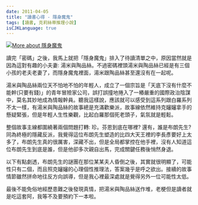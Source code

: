 ```yaml
---
date: 2011-04-05
title: "讀書心得 - 隱身魔鬼"
tags: [讀書, 克莉絲蒂推理小說]
isCJKLanguage: true
---
```

<a href="http://www.anobii.com/books/%E9%9A%B1%E8%BA%AB%E9%AD%94%E9%AC%BC/9789573250210/019a7a1e2fa55222d5/"  title="More about 隱身魔鬼"><img alt="More about 隱身魔鬼" src="http://image.anobii.com/anobi/image_book.php?type=5&amp;item_id=019a7a1e2fa55222d5&amp;time=0" title="More about 隱身魔鬼" class="left" /></a>

讀完「密碼」之後，我馬上就把「隱身魔鬼」排入了待讀清單之中，原因當然就是因為這對有趣的小夫妻: 湯米與陶品絲。不過密碼裡頭湯米與陶品絲已經是有三個小孩的老夫老妻了，而隱身魔鬼裡面，湯米跟陶品絲甚至還沒有在一起呢。

湯米與陶品絲兩位天不怕地不怕的年輕人，成立了一個宗旨是「天底下沒有什麼不能幹(只要有錢)」的青年冒險家公司，誤打誤撞地捲入了一樁嚴重的國際政治陰謀中，莫名其妙地成為情報幹員。聽我這樣說，應該就可以感受到這系列跟白羅系列不太一樣，有湯米與陶品絲的故事總是充滿歡樂派，故事線依然維持克嬸嬸拿手的懸疑緊張，但是年輕人生性樂觀，比起白羅那個死老頭子，氣氛就是輕鬆。

整個故事主線都圍繞著兩個問題打轉: 珍。芬恩到底在哪裡? 還有，誰是布朗先生? 同為終極的隱藏反派，我覺得這位布朗先生塑造的比四大天王裡的李長彥要好上太多了，布朗先生真的很厲害，深藏不出，但是全局都掌控在他手裡，沒有人知道這位布朗先生到底是誰，但是他卻多次親自出馬，完成關鍵任務後悄然身退。

以下有點劇透，布朗先生的謎團在那位某某夫人昏倒之後，其實就很明顯了，可能性只有二個，而且照克嬸嬸的心理個性推理法，答案幾乎是呼之欲出。接續的故事情節雖然拼命地往反方向誤導，但是我心裡最深處就是覺得另外一位可能性太低。

最後不能免俗地經歷患難之後發現真情，把湯米與陶品絲送作堆，老梗但是讀者就是吃這套阿，我等不及要預約下一本啦。